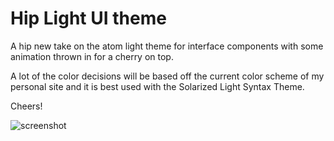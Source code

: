# Hip Light UI theme

A hip new take on the atom light theme for interface components with some animation thrown in for a cherry on top.

A lot of the color decisions will be based off the current color scheme of my personal site and it is best used with the Solarized Light Syntax Theme.

Cheers!

![screenshot](https://s3.amazonaws.com/GitHub_Assets/Hip-UI-Screen.png)
